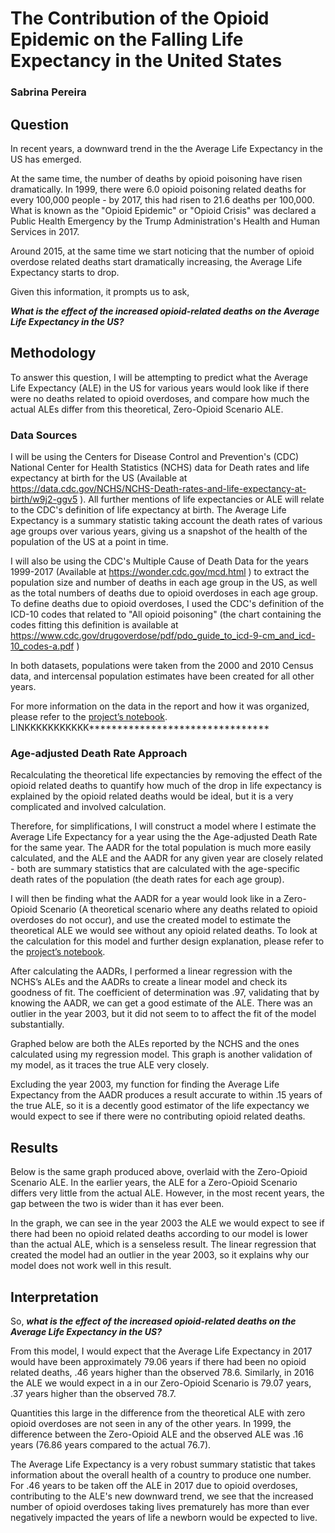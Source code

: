 # The Contribution of the Opioid Epidemic on the Falling Life Expectancy in the United States

### Sabrina Pereira


## **Question**

In recent years, a downward trend in the the Average Life Expectancy in the US has emerged.

At the same time, the number of deaths by opioid poisoning have risen dramatically. In 1999, there were 6.0 opioid poisoning related deaths for every 100,000 people - by 2017, this had risen to 21.6 deaths per 100,000. What is known as the "Opioid Epidemic" or "Opioid Crisis" was declared a Public Health Emergency by the Trump Administration's Health and Human Services in 2017.


Around 2015, at the same time we start noticing that the number of opioid overdose related deaths start dramatically increasing, the Average Life Expectancy starts to drop.

Given this information, it prompts us to ask,

_**What is the effect of the increased opioid-related deaths on the Average Life Expectancy in the US?**_

## **Methodology**

To answer this question, I will be attempting to predict what the Average Life Expectancy (ALE) in the US for various years would look like if there were no deaths related to opioid overdoses, and compare how much the actual ALEs differ from this theoretical, Zero-Opioid Scenario ALE.

### Data Sources

I will be using the Centers for Disease Control and Prevention's (CDC) National Center for Health Statistics (NCHS) data for Death rates and life expectancy at birth for the US (Available at https://data.cdc.gov/NCHS/NCHS-Death-rates-and-life-expectancy-at-birth/w9j2-ggv5 ). All further mentions of life expectancies or ALE will relate to the CDC's definition of life expectancy at birth. The Average Life Expectancy is a summary statistic taking account the death rates of various age groups over various years, giving us a snapshot of the health of the population of the US at a point in time.


I will also be using the CDC's Multiple Cause of Death Data for the years 1999-2017 (Available at https://wonder.cdc.gov/mcd.html ) to extract the population size and number of deaths in each age group in the US, as well as the total numbers of deaths due to opioid overdoses in each age group. To define deaths due to opioid overdoses, I used the CDC's definition of the ICD-10 codes that related to "All opioid poisoning" (the chart containing the codes fitting this definition is available at https://www.cdc.gov/drugoverdose/pdf/pdo_guide_to_icd-9-cm_and_icd-10_codes-a.pdf )

In both datasets, populations were taken from the 2000 and 2010 Census data, and intercensal population estimates have been created for all other years.

For more information on the data in the report and how it was organized, please refer to the [project’s notebook](https://github.com/sabpereira/ThinkStats2/blob/master/project1/project1.ipynb). 
 LINKKKKKKKKKKK********************************


### Age-adjusted Death Rate Approach

Recalculating the theoretical life expectancies by removing the effect of the opioid related deaths to quantify how much of the drop in life expectancy is explained by the opioid related deaths would be ideal, but it is a very complicated and involved calculation.

Therefore, for simplifications, I will construct a model where I estimate the Average Life Expectancy for a year using the the Age-adjusted Death Rate for the same year. The AADR for the total population is much more easily calculated, and the ALE and the AADR for any given year are closely related - both are summary statistics that are calculated with the age-specific death rates of the population (the death rates for each age group).

I will then be finding what the AADR for a year would look like in a Zero-Opioid Scenario (A theoretical scenario where any deaths related to opioid overdoses do not occur), and use the created model to estimate the theoretical ALE we would see without any opioid related deaths. To look at the calculation for this model and further design explanation, please refer to the [project’s notebook](https://github.com/sabpereira/ThinkStats2/blob/master/project1/project1.ipynb).

After calculating the AADRs, I performed a linear regression with the NCHS’s ALEs and the AADRs to create a linear model and check its goodness of fit. The coefficient of determination was .97, validating that by knowing the AADR, we can get a good estimate of the ALE. There was an outlier in the year 2003, but it did not seem to to affect the fit of the model substantially.

Graphed below are both the ALEs reported by the NCHS and the ones calculated using my regression model. This graph is another validation of my model, as it traces the true ALE very closely.



Excluding the year 2003, my function for finding the Average Life Expectancy from the AADR produces a result accurate to within .15 years of the true ALE, so it is a decently good estimator of the life expectancy we would expect to see if there were no contributing opioid related deaths.

## **Results**

Below is the same graph produced above, overlaid with the Zero-Opioid Scenario ALE. In the earlier years, the ALE for a Zero-Opioid Scenario differs very little from the actual ALE. However, in the most recent years, the gap between the two is wider than it has ever been.



In the graph, we can see in the year 2003 the ALE we would expect to see if there had been no opioid related deaths according to our model is lower than the actual ALE, which is a senseless result. The linear regression that created the model had an outlier in the year 2003, so it explains why our model does not work well in this result.

## **Interpretation**

So, _**what is the effect of the increased opioid-related deaths on the Average Life Expectancy in the US?**_

From this model, I would expect that the Average Life Expectancy in 2017 would have been approximately 79.06 years if there had been no opioid related deaths, .46 years higher than the observed 78.6. Similarly, in 2016 the ALE we would expect in a in our Zero-Opioid Scenario is 79.07 years, .37 years higher than the observed 78.7.

Quantities this large in the difference from the theoretical ALE with zero opioid overdoses are not seen in any of the other years. In 1999, the difference between the Zero-Opioid ALE and the observed ALE was .16 years (76.86 years compared to the actual 76.7).

The Average Life Expectancy is a very robust summary statistic that takes information about the overall health of a country to produce one number. For .46 years to be taken off the ALE in 2017 due to opioid overdoses, contributing to the ALE's new downward trend, we see that the increased number of opioid overdoses taking lives prematurely has more than ever negatively impacted the years of life a newborn would be expected to live.
